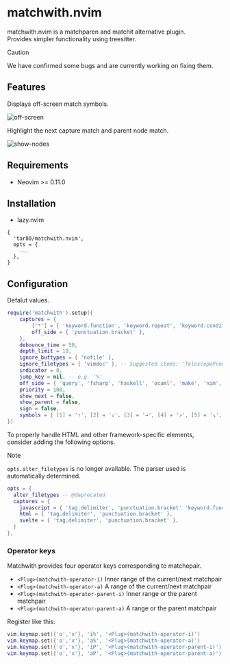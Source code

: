 # matchwith.nvim

matchwith.nvim is a matchparen and matchit alternative plugin.  
Provides simpler functionality using treesitter.

> [!CAUTION]
> We have confirmed some bugs and are currently working on fixing them.

## Features

Displays off-screen match symbols.

![off-screen](https://github.com/tar80/matchwith.nvim/assets/45842304/82b5a284-f4bc-4c07-838f-dcf77f5bf941)

Highlight the next capture match and parent node match.

![show-nodes](https://github.com/user-attachments/assets/877c2f86-1964-4d97-b602-a04bb8c09f91)

## Requirements

- Neovim >= 0.11.0

## Installation

- lazy.nvim

```lua:
{
  'tar80/matchwith.nvim',
  opts = {
    ...
  },
}
```

## Configuration

Defalut values.

```lua
require('matchwith').setup({
    captures = {
        ['*'] = { 'keyword.function', 'keyword.repeat', 'keyword.conditional', 'punctuation.bracket', 'constructor' },
        off_side = { 'punctuation.bracket' },
    },
    debounce_time = 50,
    depth_limit = 10,
    ignore_buftypes = { 'nofile' },
    ignore_filetypes = { 'vimdoc' }, -- Suggested items: 'TelescopePrompt', 'TelescopeResults', 'cmp_menu', 'cmp_docs' ,'fidget', 'snacks_picker_input'
    indicator = 0,
    jump_key = nil, -- e.g. '%'
    off_side = { 'query', 'fsharp', 'haskell', 'ocaml', 'make', 'nim', 'python', 'sass', 'scss', 'yaml' },
    priority = 100,
    show_next = false,
    show_parent = false,
    sign = false,
    symbols = { [1] = '↑', [2] = '↓', [3] = '→', [4] = '↗', [5] = '↘', [6] = '←', [7] = '↖', [8] = '↙' },
})
```

To properly handle HTML and other framework-specific elements,  
consider adding the following options.

> [!NOTE]
> `opts.alter_filetypes` is no longer available. The parser used is automatically determined.

```lua
opts = {
  alter_filetypes -- @deprecated
  captures = {
    javascript = { 'tag.delimiter', 'punctuation.bracket' 'keyword.function', 'keyword.repeat', 'keyword.conditional', 'constructor' },
    html = { 'tag.delimiter', 'punctuation.bracket' },
    svelte = { 'tag.delimiter', 'punctuation.bracket' },
  }
},
```

### Operator keys

Matchwith provides four operator keys corresponding to matchepair.

- `<Plug>(matchwith-operator-i)` Inner range of the current/next matchpair
- `<Plug>(matchwith-operator-a)` A range of the current/next matchpair
- `<Plug>(matchwith-operator-parent-i)` Inner range or the parent matchpair
- `<Plug>(matchwith-operator-parent-a)` A range or the parent matchpair

Register like this:

```lua
vim.keymap.set({'o','x'}, 'i%', '<Plug>(matchwith-operator-i)')
vim.keymap.set({'o','x'}, 'a%', '<Plug>(matchwith-operator-a)')
vim.keymap.set({'o','x'}, 'iP', '<Plug>(matchwith-operator-parent-i)')
vim.keymap.set({'o','x'}, 'aP', '<Plug>(matchwith-operator-parent-a)')
```
